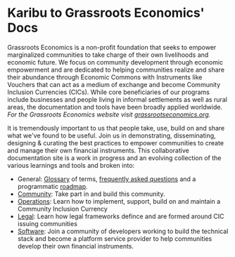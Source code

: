 # Karibu to Grassroots Economics' Docs

Grassroots Economics is a non-profit foundation that seeks to empower marginalized communities to take charge of their own livelihoods and economic future. We focus on community development through economic empowerment and are dedicated to helping communities realize and share their abundance through Economic Commons with Instruments like Vouchers that can act as a medium of exchange and become Community Inclusion Currencies (CICs). While core beneficiaries of our programs include businesses and people living in informal settlements as well as rural areas, the documentation and tools have been broadly applied worldwide. *For the Grassroots Economics website visit [grassrootseconomics.org](https://www.grassrootseconomics.org).*

It is tremendously important to us that people take, use, build on and share what we've found to be useful. Join us in demonstrating, disseminating, designing & curating the best practices to empower communities to create and manage their own financial instruments. This collaborative documentation site is a work in progress and an evolving collection of the various learnings and tools and broken into:

* General: [Glossary](/glossary/) of terms, [frequently asked questions](/faq/) and a programmatic [roadmap](/roadmap/).
* [Community](/community/): Take part in and build this community.
* [Operations](/operations/): Learn how to implement, support, build on and maintain a Community Inclusion Currency
* [Legal](/legal/): Learn how legal frameworks defince and are formed around CIC issuing communities
* [Software](/software/): Join a community of developers working to build the technical stack and become a platform service provider to help communities develop their own financial instruments.
